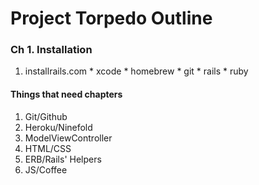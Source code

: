 # Project Torpedo Outline

### Ch 1. Installation
  1. installrails.com
    * xcode
    * homebrew
    * git
    * rails
    * ruby

#### Things that need chapters

1. Git/Github
2. Heroku/Ninefold
3. ModelViewController
4. HTML/CSS
5. ERB/Rails' Helpers
6. JS/Coffee